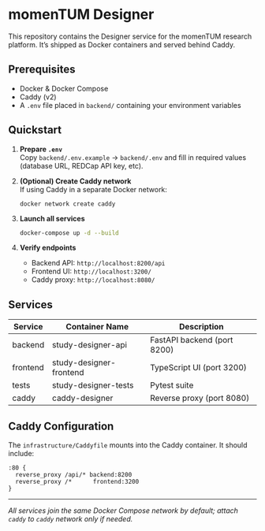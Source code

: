 # momenTUM Designer

This repository contains the Designer service for the momenTUM research platform. It’s shipped as Docker containers and served behind Caddy.

## Prerequisites

- Docker & Docker Compose  
- Caddy (v2)  
- A `.env` file placed in `backend/` containing your environment variables

## Quickstart

1. **Prepare `.env`**  
   Copy `backend/.env.example` → `backend/.env` and fill in required values (database URL, REDCap API key, etc).

2. **(Optional) Create Caddy network**  
   If using Caddy in a separate Docker network:  
   ```
   docker network create caddy
   ```

3. **Launch all services**  
   ```bash
   docker-compose up -d --build
   ```

4. **Verify endpoints**  
   - Backend API:  `http://localhost:8200/api`  
   - Frontend UI:  `http://localhost:3200/`  
   - Caddy proxy: `http://localhost:8080/`  

## Services

| Service     | Container Name           | Description               |
| ----------- | ------------------------ | ------------------------- |
| backend     | study-designer-api       | FastAPI backend (port 8200) |
| frontend    | study-designer-frontend  | TypeScript UI (port 3200)  |
| tests       | study-designer-tests     | Pytest suite               |
| caddy       | caddy-designer           | Reverse proxy (port 8080)  |

## Caddy Configuration

The `infrastructure/Caddyfile` mounts into the Caddy container. It should include:

```
:80 {
  reverse_proxy /api/* backend:8200
  reverse_proxy /*      frontend:3200
}
```

---

*All services join the same Docker Compose network by default; attach `caddy` to `caddy` network only if needed.*
